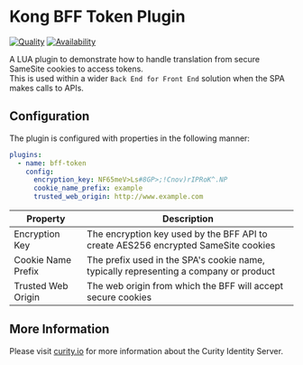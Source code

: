 # Kong BFF Token Plugin

[![Quality](https://img.shields.io/badge/quality-experiment-red)](https://curity.io/resources/code-examples/status/)
[![Availability](https://img.shields.io/badge/availability-source-blue)](https://curity.io/resources/code-examples/status/)

A LUA plugin to demonstrate how to handle translation from secure SameSite cookies to access tokens.\
This is used within a wider `Back End for Front End` solution when the SPA makes calls to APIs.

## Configuration

The plugin is configured with properties in the following manner:

```yaml
plugins:
  - name: bff-token
    config:
      encryption_key: NF65meV>Ls#8GP>;!Cnov)rIPRoK^.NP
      cookie_name_prefix: example
      trusted_web_origin: http://www.example.com
```

| Property | Description |
| -------- | ----------- |
| Encryption Key | The encryption key used by the BFF API to create AES256 encrypted SameSite cookies |
| Cookie Name Prefix | The prefix used in the SPA's cookie name, typically representing a company or product |
| Trusted Web Origin | The web origin from which the BFF will accept secure cookies |

## More Information

Please visit [curity.io](https://curity.io/) for more information about the Curity Identity Server.
